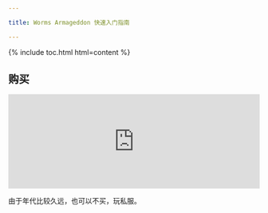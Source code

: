 ```yaml
---

title: Worms Armageddon 快速入门指南

---
```


{% include toc.html html=content %}

## 购买

<iframe src="https://store.steampowered.com/widget/217200/" style="width:100%; height:190px; max-width:646px; border:none"></iframe>

由于年代比较久远，也可以不买，玩私服。